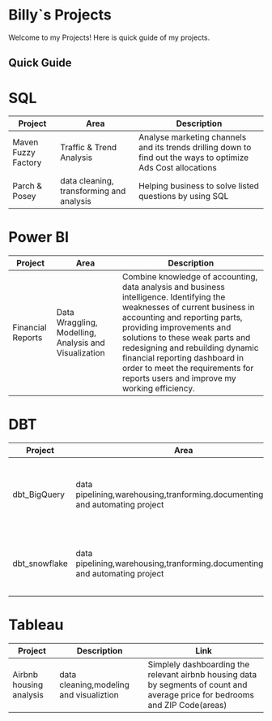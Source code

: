 # Billy`s Projects
Welcome to my Projects! Here is quick guide of my projects.

## Quick Guide




# SQL

|Project|Area|Description
|---|---|---|
|Maven Fuzzy Factory|Traffic & Trend Analysis | Analyse marketing channels and its trends drilling down to find out the ways to optimize Ads Cost allocations|
|Parch & Posey|data cleaning, transforming and analysis|Helping business to solve listed questions by using SQL|


# Power BI
|Project|Area|Description
|---|---|---|
|Financial Reports|Data Wraggling, Modelling, Analysis and Visualization|Combine knowledge of accounting, data analysis and business intelligence. Identifying the weaknesses of current business in accounting and reporting parts, providing improvements and solutions to these weak parts and redesigning and rebuilding dynamic financial reporting dashboard in order to meet the requirements for reports users and improve my working efficiency.

# DBT
|Project|Area|Description
|---|---|---|
|dbt_BigQuery|data pipelining,warehousing,tranforming.documenting,testing and automating project|Setup and connect google bigquery, dbt cloud and github repos. 
|dbt_snowflake|data pipelining,warehousing,tranforming.documenting,testing and automating project|Setup and connect snowflake, dbt cloud and github repos. 

# Tableau
|Project|Description|Link|
|---|---|---|
|Airbnb housing analysis|data cleaning,modeling and visualiztion|Simplely dashboarding the relevant airbnb housing data by segments of count and average price for bedrooms and ZIP Code(areas)